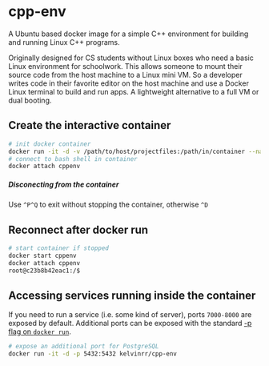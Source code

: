 # cpp-env
A Ubuntu based docker image for a simple C++ environment for building and running Linux C++ programs.

Originally designed for CS students without Linux boxes who need a basic Linux environment for schoolwork. This allows someone to mount their source code from the host machine to a Linux mini VM. So a developer writes code in their favorite editor on the host machine and use a Docker Linux terminal to build and run apps. A lightweight alternative to  a full VM or dual booting.

## Create the interactive container
``` bash
# init docker container
docker run -it -d -v /path/to/host/projectfiles:/path/in/container --name cppenv kelvinrr/cpp-env
# connect to bash shell in container
docker attach cppenv
```

##### Disconecting from the container
Use `^P^Q` to exit without stopping the container, otherwise `^D`

## Reconnect after docker run
``` bash
# start container if stopped
docker start cppenv
docker attach cppenv
root@c23b8b42eac1:/$
```

## Accessing services running inside the container

If you need to run a service (i.e. some kind of server), ports `7000-8000` are
exposed by default. Additional ports can be exposed with the standard [-p flag on `docker run`](https://docs.docker.com/engine/userguide/networking/default_network/binding/).

``` bash
# expose an additional port for PostgreSQL
docker run -it -d -p 5432:5432 kelvinrr/cpp-env
```
